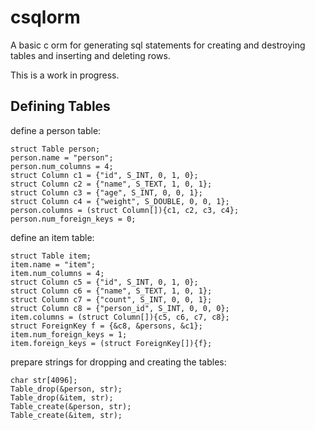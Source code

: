 # csqlorm

A basic c orm for generating sql statements for creating and destroying tables
and inserting and deleting rows.

This is a work in progress.

## Defining Tables

define a person table:
```
struct Table person;
person.name = "person";
person.num_columns = 4;
struct Column c1 = {"id", S_INT, 0, 1, 0};
struct Column c2 = {"name", S_TEXT, 1, 0, 1};
struct Column c3 = {"age", S_INT, 0, 0, 1};
struct Column c4 = {"weight", S_DOUBLE, 0, 0, 1};
person.columns = (struct Column[]){c1, c2, c3, c4};
person.num_foreign_keys = 0; 
```
define an item table:
```
struct Table item;
item.name = "item";
item.num_columns = 4;
struct Column c5 = {"id", S_INT, 0, 1, 0};
struct Column c6 = {"name", S_TEXT, 1, 0, 1};
struct Column c7 = {"count", S_INT, 0, 0, 1};
struct Column c8 = {"person_id", S_INT, 0, 0, 0};
item.columns = (struct Column[]){c5, c6, c7, c8};
struct ForeignKey f = {&c8, &persons, &c1};
item.num_foreign_keys = 1;
item.foreign_keys = (struct ForeignKey[]){f};
```
prepare strings for dropping and creating the tables:
```
char str[4096];
Table_drop(&person, str);
Table_drop(&item, str);
Table_create(&person, str);
Table_create(&item, str);
```
